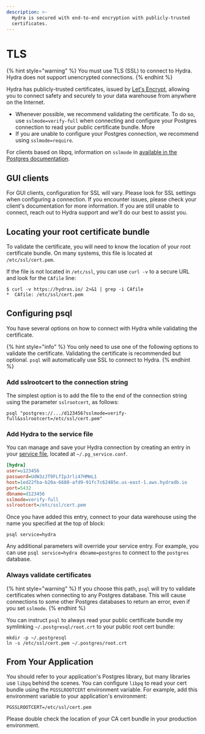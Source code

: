 ```yaml
---
description: >-
  Hydra is secured with end-to-end encryption with publicly-trusted
  certificates.
---
```


# TLS

{% hint style="warning" %}
You must use TLS (SSL) to connect to Hydra. Hydra does not support unencrypted connections.
{% endhint %}

Hydra has publicly-trusted certificates, issued by [Let's Encrypt](https://letsencrypt.org/), allowing you to connect safety and securely to your data warehouse from anywhere on the Internet.

* Whenever possible, we recommend validating the certificate. To do so, use `sslmode=verify-full` when connecting and configure your Postgres connection to read your public certificate bundle. More
* If you are unable to configure your Postgres connection, we recommend using `sslmode=require`.

For clients based on libpq, information on `sslmode` in [available in the Postgres documentation](https://www.postgresql.org/docs/current/libpq-ssl.html).

## GUI clients

For GUI clients, configuration for SSL will vary. Please look for SSL settings when configuring a connection. If you encounter issues, please check your client's documentation for more information. If you are still unable to connect, reach out to Hydra support and we'll do our best to assist you.

## Locating your root certificate bundle

To validate the certificate, you will need to know the location of your root certificate bundle. On many systems, this file is located at `/etc/ssl/cert.pem`.

If the file is not located in `/etc/ssl`, you can use `curl -v` to a secure URL and look for the `CAfile` line:

```shell-session
$ curl -v https://hydras.io/ 2>&1 | grep -i CAfile
*  CAfile: /etc/ssl/cert.pem
```

## Configuring psql

You have several options on how to connect with Hydra while validating the certificate. 

{% hint style="info" %}
You only need to use one of the following options to validate the certificate. Validating the certificate is recommended but optional. 
`psql` will automatically use SSL to connect to Hydra.
{% endhint %}

### Add sslrootcert to the connection string

The simplest option is to add the file to the end of the connection string using the parameter `sslrootcert`, as follows:

```shell
psql "postgres://.../d123456?sslmode=verify-full&sslrootcert=/etc/ssl/cert.pem"
```

### Add Hydra to the service file

You can manage and save your Hydra connection by creating an entry in your [service file](https://www.postgresql.org/docs/current/libpq-pgservice.html), located at `~/.pg_service.conf`.

```ini
[hydra]
user=u123456
password=UdW3zJT9FLfIpJrli47HMmL1
host=1ed22fba-b20a-6680-afd9-91fc7c62485e.us-east-1.aws.hydradb.io
port=5432
dbname=d123456
sslmode=verify-full
sslrootcert=/etc/ssl/cert.pem
```

Once you have added this entry, connect to your data warehouse using the name you specified at the top of block:

```shell
psql service=hydra
```

Any additional parameters will override your service entry. For example, you can use `psql service=hydra dbname=postgres` to connect to the `postgres` database.

### Always validate certificates

{% hint style="warning" %}
If you choose this path, `psql` will try to validate certificates when connecting to any Postgres database. This will cause connections to some other Postgres databases to return an error, even if you set `sslmode`.
{% endhint %}

You can instruct `psql` to always read your public certificate bundle my symlinking `~/.postgresql/root.crt` to your public root cert bundle:

```shell
mkdir -p ~/.postgresql
ln -s /etc/ssl/cert.pem ~/.postgres/root.crt
```

## From Your Application

You should refer to your application's Postgres library, but many libraries use `libpq` behind the scenes. You can configure `libpq` to read your cert bundle using the `PGSSLROOTCERT` environment variable. For example, add this environment variable to your application's environment:

```shell
PGSSLROOTCERT=/etc/ssl/cert.pem
```

Please double check the location of your CA cert bundle in your production environment.
